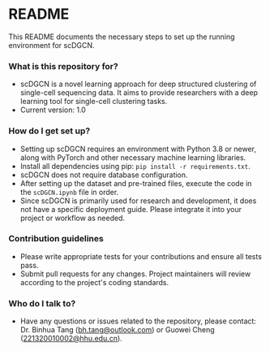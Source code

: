 
# README #

This README documents the necessary steps to set up the running environment for scDGCN.

### What is this repository for? ###

* scDGCN is a novel learning approach for deep structured clustering of single-cell sequencing data. It aims to provide researchers with a deep learning tool for single-cell clustering tasks.
* Current version: 1.0

### How do I get set up? ###

* Setting up scDGCN requires an environment with Python 3.8 or newer, along with PyTorch and other necessary machine learning libraries.
* Install all dependencies using pip: `pip install -r requirements.txt`.
* scDGCN does not require database configuration.
* After setting up the dataset and pre-trained files, execute the code in the `scDGCN.ipynb` file in order.
* Since scDGCN is primarily used for research and development, it does not have a specific deployment guide. Please integrate it into your project or workflow as needed.

### Contribution guidelines ###

* Please write appropriate tests for your contributions and ensure all tests pass.
* Submit pull requests for any changes. Project maintainers will review according to the project's coding standards.

### Who do I talk to? ###

* Have any questions or issues related to the repository, please contact: Dr. Binhua Tang (bh.tang@outlook.com) or Guowei Cheng (221320010002@hhu.edu.cn).
